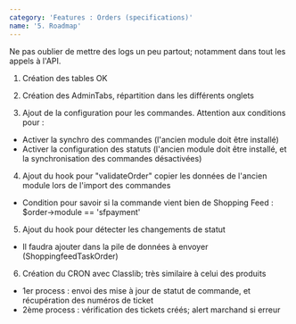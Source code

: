 ```yaml
---
category: 'Features : Orders (specifications)'
name: '5. Roadmap'
---
```


Ne pas oublier de mettre des logs un peu partout; notamment dans tout les appels
à l'API.

1. Création des tables OK


2. Création des AdminTabs, répartition dans les différents onglets


3. Ajout de la configuration pour les commandes. Attention aux conditions pour :
  - Activer la synchro des commandes (l'ancien module doit être installé)
  - Activer la configuration des statuts (l'ancien module doit être installé, et
la synchronisation des commandes désactivées)


4. Ajout du hook pour "validateOrder" copier les données de l'ancien module lors de l'import des commandes
  - Condition pour savoir si la commande vient bien de Shopping Feed : $order->module == 'sfpayment'


5. Ajout du hook pour détecter les changements de statut
  - Il faudra ajouter dans la pile de données à envoyer (ShoppingfeedTaskOrder)


6. Création du CRON avec Classlib; très similaire à celui des produits
  - 1er process : envoi des mise à jour de statut de commande, et récupération des numéros de ticket
  - 2ème process : vérification des tickets créés; alert marchand si erreur